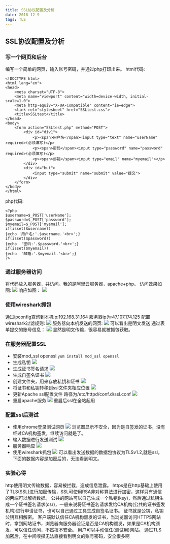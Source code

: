 ```yaml
---
title: SSL协议配置及分析
date: 2018-12-9
tags: TLS
---
```

## SSL协议配置及分析

### 写一个网页和后台
编写一个简单的网页，输入账号密码，并通过php打印出来。
html代码:
```
<!DOCTYPE html>
<html lang="en">
<head>
    <meta charset="UTF-8">
    <meta name="viewport" content="width=device-width, initial-scale=1.0">
    <meta http-equiv="X-UA-Compatible" content="ie=edge">
    <link rel="stylesheet" href="SSLtest.css">
    <title>SSLtest</title>
</head>
<body>
    <form action="SSLtest.php" method="POST">
        <div id="div1">
            <p><span>用户名</span><input type="text" name="userName" required>(必须填写)</p>
            <p><span>密码</span><input type="password" name="password" required>(必须填写)</p>
            <p><span>邮箱</span><input type="email" name="myemail"></p>
        </div>
        <div id="but">
            <input type="submit" name="submit" value="提交">
        </div>
    </form>
</body>
</html>
```
php代码:
```
<?php
$username=$_POST['userName'];
$password=$_POST['password'];
$myemail=$_POST['myemail'];
if(isset($username))
{echo '用户名:'.$username.'<br>';}
if(isset($password))
{echo  '密码:'.$password.'<br>';}
if(isset($myemail))
{echo  '邮箱:'.$myemail.'<br>';}
?>
```
### 通过服务器访问
将代码放入服务器，并访问。我的是阿里云服务器，apache+php。
访问效果如图:
![](/images/0063dFB6gy1fxuzbh9e1wj30ox0d93z6.jpg)
响应如图：
![](/images/0063dFB6gy1fxuzc7dpdwj30gn07uaag.jpg)
### 使用wireshark抓包
通过ipconfig查询到本机ip:192.168.31.164
服务器ip为:47.107.174.125
配置wireshark过滤规则:
![](/images/0063dFB6gy1fxv031rjnpj30eh00z741.jpg)
服务器向本机发送的网页:
![](/images/0063dFB6gy1fxv021fjhij31cf0obtb5.jpg)
可以看出是明文发送
通过表单提交的账号信息：
![](/images/0063dFB6gy1fxv05mj69zj317h0jdabs.jpg)
显然是明文传输，很容易就被抓包获取。
### 在服务器配置SSL
- 安装mod_ssl openssl
`yum install mod_ssl openssl`
- 生成私钥
![](/images/20181205151113.png)
- 生成证书签名请求
![](/images/20181205151311.png)
- 生成自签名证书
![](/images/20181205151436.png)
- 创建文件夹，用来存放私钥和证书
![](/images/20181205152524.png)
- 将证书和私钥转移到ssl文件夹相应位置
![](/images/20181205152533.png)
- 更新Apache ssl配置文件
路径为/etc/httpd/conf.d/ssl.conf
![](/images/20181205154702.png)
- 重启apache服务
![](/images/20181205153540.png)
重启后ssl在全站起用
### 配置ssl后测试
- 使用chrome登录测试网页
![](/images/20181205153514.png)
浏览器显示不安全，因为是自签发的证书，没有经过CA机构签发，继续访问就是了。
- 输入数据进行发送测试
![](/images/20181205154040.png)
- 服务器响应
![](/images/20181205154026.png)
- 使用wireshark抓包
![](/images/20181205154016.png)
可以看出发送数据的数据包协议为TLSv1.2,就是ssl。
下面的数据内容是加密后的，无法看到明文。
### 实验心得
http使用明文传输数据，容易被拦截，造成信息泄露。
https是在http基础上使用了TLS(SSL)进行加密传输，SSL可使用RSA非对称算法进行加密，这样只有通信的两端可以解析数据。
公共的网站可以自己生成一个私钥(key)，然后通过私钥生成一个证书签名请求(csr)，一般来说将证书签名请求发给CA机构(公共的证书签发机构)进行申请证书，也可以自己通过工具生成自签名证书。
证书就是公钥，私钥公钥互相解密。
客户端默认信任CA机构颁发的证书，当浏览器访问HTTPS网站时，拿到网站证书，浏览器向服务器验证是否是CA机构颁发，如果是CA机构颁发，可以信任访问，不然报不安全。
用户可以手动信任(测试用)网站。
通过TLS加密后，在中间嗅探无法直接看到明文的账号密码，安全很多啊